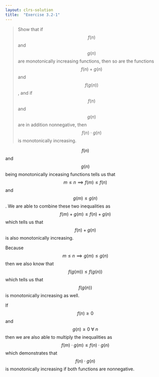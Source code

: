 ```yaml
---
layout: clrs-solution
title:  "Exercise 3.2-1"
---
```

>Show that if $$f(n)$$ and $$g(n)$$ are monotonically increasing functions, then so are the functions $$f(n) + g(n)$$ and $$f(g(n))$$, and if $$f(n)$$ and $$g(n)$$ are in addition nonnegative, then $$f(n) \cdot g(n)$$ is monotonically increasing.

$$f(n)$$ and $$g(n)$$ being monotonically inceasing functions tells us that $$m \leq n \implies f(m) \leq f(n)$$ and $$g(m) \leq g(n)$$. We are able to combine these two inequalities as $$f(m) + g(m) \leq f(n) + g(n)$$ which tells us that $$f(n) + g(n)$$ is also monotonically increasing.

Because $$m \leq n \implies g(m) \leq g(n)$$ then we also know that $$f(g(m)) \leq f(g(n))$$ which tells us that $$f(g(n))$$ is monotonically increasing as well.

If $$f(n) \geq 0$$ and $$g(n) \geq 0 \ \forall \ n$$ then we are also able to multiply the inequalities as $$f(m) \cdot g(m) \leq f(n) \cdot g(n)$$ which demonstrates that $$f(n) \cdot g(n)$$ is monotonically increasing if both functions are nonnegative.